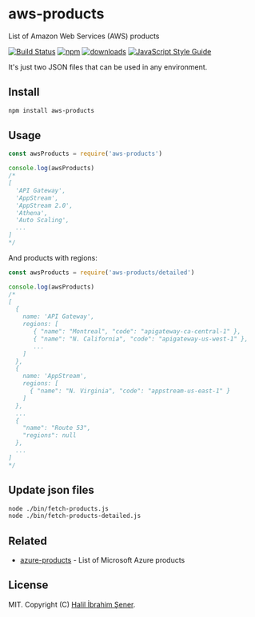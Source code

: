 # aws-products

List of Amazon Web Services (AWS) products

[![Build Status][travis-image]][travis-url] [![npm][npm-image]][npm-url]
[![downloads][downloads-image]][npm-url]
[![JavaScript Style Guide][standardjs-image]](https://standardjs.com)

It's just two JSON files that can be used in any environment.

[travis-image]: https://travis-ci.org/hisener/aws-products.svg?branch=master
[travis-url]: https://travis-ci.org/hisener/aws-products
[npm-image]: https://img.shields.io/npm/v/aws-products.svg
[npm-url]: https://www.npmjs.com/package/aws-products
[downloads-image]: https://img.shields.io/npm/dm/aws-products.svg
[standardjs-image]: https://img.shields.io/badge/code_style-standard-brightgreen.svg

## Install

```bash
npm install aws-products
```

## Usage

```js
const awsProducts = require('aws-products')

console.log(awsProducts)
/*
[
  'API Gateway',
  'AppStream',
  'AppStream 2.0',
  'Athena',
  'Auto Scaling',
  ...
]
*/
```

And products with regions:

```js
const awsProducts = require('aws-products/detailed')

console.log(awsProducts)
/*
[
  {
    name: 'API Gateway',
    regions: [
       { "name": "Montreal", "code": "apigateway-ca-central-1" },
       { "name": "N. California", "code": "apigateway-us-west-1" },
       ...
    ]
  },
  {
    name: 'AppStream',
    regions: [
      { "name": "N. Virginia", "code": "appstream-us-east-1" }
    ]
  },
  ...
  {
    "name": "Route 53",
    "regions": null
  },
  ...
]
*/
```

## Update json files
```bash
node ./bin/fetch-products.js
node ./bin/fetch-products-detailed.js
```

## Related
* [azure-products](https://github.com/hisener/azure-products) - List of Microsoft Azure products

## License

MIT. Copyright (C) [Halil İbrahim Şener](https://halilsener.com).
